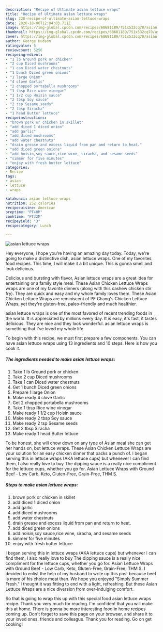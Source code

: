 ```yaml
---
description: "Recipe of Ultimate asian lettuce wraps"
title: "Recipe of Ultimate asian lettuce wraps"
slug: 220-recipe-of-ultimate-asian-lettuce-wraps
date: 2020-10-06T12:04:03.711Z
image: https://img-global.cpcdn.com/recipes/68681189/751x532cq70/asian-lettuce-wraps-recipe-main-photo.jpg
thumbnail: https://img-global.cpcdn.com/recipes/68681189/751x532cq70/asian-lettuce-wraps-recipe-main-photo.jpg
cover: https://img-global.cpcdn.com/recipes/68681189/751x532cq70/asian-lettuce-wraps-recipe-main-photo.jpg
author: George Hudson
ratingvalue: 5
reviewcount: 5256
recipeingredient:
- "1 lb Ground pork or chicken"
- "2 cup Diced mushrooms"
- "1 can Diced water chestnuts"
- "1 bunch Diced green onions"
- "1 large Onion"
- "4 clove Garlic"
- "2 chopped portabella mushrooms"
- "1 tbsp Rice wine vinegar"
- "1 1/2 cup Hoisin sauce"
- "2 tbsp Soy sauce"
- "2 tsp Sesame seeds"
- "2 tbsp Siracha"
- "1 head Butter lettuce"
recipeinstructions:
- "brown pork or chicken in skillet"
- "add diced 1 diced onion"
- "add garlic"
- "add diced mushrooms"
- "add water chestnuts"
- "drain grease and excess liquid from pan and return to heat."
- "add diced green onions"
- "add hoisin,soy sauce,rice wine, siracha, and sesame seeds"
- "simmer for five minutes"
- "enjoy with fresh butter lettuce"
categories:
- Recipe
tags:
- asian
- lettuce
- wraps

katakunci: asian lettuce wraps 
nutrition: 252 calories
recipecuisine: American
preptime: "PT40M"
cooktime: "PT32M"
recipeyield: "3"
recipecategory: Lunch

---
```



![asian lettuce wraps](https://img-global.cpcdn.com/recipes/68681189/751x532cq70/asian-lettuce-wraps-recipe-main-photo.jpg)

Hey everyone, I hope you're having an amazing day today. Today, we're going to make a distinctive dish, asian lettuce wraps. One of my favorites food recipes. This time, I will make it a bit unique. This is gonna smell and look delicious.

Delicious and bursting with flavor, Asian lettuce wraps are a great idea for entertaining or a family style meal. These Asian Chicken Lettuce Wraps wraps are one of my favorite dinners (along with this cashew chicken stir fry). They are quick and easy and my whole family loves them. These Asian Chicken Lettuce Wraps are reminiscent of PF Chang&#39;s Chicken Lettuce Wraps, yet they&#39;re gluten-free, paleo-friendly and much healthier.

asian lettuce wraps is one of the most favored of recent trending foods in the world. It is appreciated by millions every day. It is easy, it's fast, it tastes delicious. They are nice and they look wonderful. asian lettuce wraps is something that I've loved my whole life.


To begin with this recipe, we must first prepare a few components. You can have asian lettuce wraps using 13 ingredients and 10 steps. Here is how you cook it.

<!--inarticleads1-->

##### The ingredients needed to make asian lettuce wraps:

1. Take 1 lb Ground pork or chicken
1. Take 2 cup Diced mushrooms
1. Take 1 can Diced water chestnuts
1. Get 1 bunch Diced green onions
1. Prepare 1 large Onion
1. Make ready 4 clove Garlic
1. Get 2 chopped portabella mushrooms
1. Take 1 tbsp Rice wine vinegar
1. Make ready 1 1/2 cup Hoisin sauce
1. Make ready 2 tbsp Soy sauce
1. Make ready 2 tsp Sesame seeds
1. Get 2 tbsp Siracha
1. Make ready 1 head Butter lettuce


To be honest, she will chow down on any type of Asian meal she can get her hands on, but lettuce wraps. These Asian Chicken Lettuce Wraps are your solution for an easy chicken dinner that packs a punch of. I began serving this in lettuce wraps (AKA lettuce cups) but whenever I can find them, I also really love to buy The dipping sauce is a really nice compliment for the lettuce cups, whether you go for. Asian Lettuce Wraps with Ground Beef - Low Carb, Keto, Gluten-Free, Grain-Free, THM S. 

<!--inarticleads2-->

##### Steps to make asian lettuce wraps:

1. brown pork or chicken in skillet
1. add diced 1 diced onion
1. add garlic
1. add diced mushrooms
1. add water chestnuts
1. drain grease and excess liquid from pan and return to heat.
1. add diced green onions
1. add hoisin,soy sauce,rice wine, siracha, and sesame seeds
1. simmer for five minutes
1. enjoy with fresh butter lettuce


I began serving this in lettuce wraps (AKA lettuce cups) but whenever I can find them, I also really love to buy The dipping sauce is a really nice compliment for the lettuce cups, whether you go for. Asian Lettuce Wraps with Ground Beef - Low Carb, Keto, Gluten-Free, Grain-Free, THM S. I decided to enlist the help of my husband to write up this post because beef is more of his choice meat than. We hope you enjoyed &#34;Simply Summer Fresh.&#34; I thought it was fitting to end with a light, refreshing. But these Asian Lettuce Wraps are a nice diversion from over-indulging comfort. 

So that is going to wrap this up with this special food asian lettuce wraps recipe. Thank you very much for reading. I'm confident that you will make this at home. There is gonna be more interesting food in home recipes coming up. Don't forget to save this page on your browser, and share it to your loved ones, friends and colleague. Thank you for reading. Go on get cooking!

